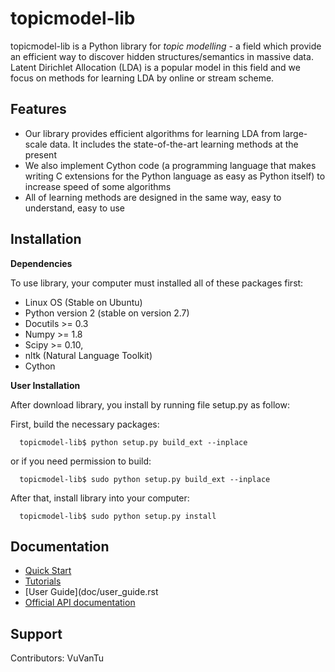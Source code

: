 topicmodel-lib
================

topicmodel-lib is a Python library for *topic modelling* - a field which provide an efficient way to discover hidden structures/semantics in massive data. Latent Dirichlet Allocation (LDA) is a popular model in this field and we focus on methods for learning LDA by online or stream scheme.

Features
--------

- Our library provides efficient algorithms for learning LDA from large-scale data. It includes the state-of-the-art learning methods at the present
- We also implement Cython code (a programming language that makes writing C extensions for the Python language as easy as Python itself) to increase speed of some algorithms
- All of learning methods are designed in the same way, easy to understand, easy to use

Installation
------------

**Dependencies**

To use library, your computer must installed all of these packages first:

- Linux OS (Stable on Ubuntu)
- Python version 2 (stable on version 2.7)
- Docutils >= 0.3
- Numpy >= 1.8
- Scipy >= 0.10,
- nltk (Natural Language Toolkit)
- Cython

**User Installation**

After download library, you install by running file setup.py as follow:

First, build the necessary packages:

      topicmodel-lib$ python setup.py build_ext --inplace
    
  or if you need permission to build:
  
      topicmodel-lib$ sudo python setup.py build_ext --inplace
    
After that, install library into your computer:
  
      topicmodel-lib$ sudo python setup.py install
    
Documentation
-------------

- [Quick Start](doc/quick_start.rst)
- [Tutorials](doc/tutorials.rst)
- [User Guide](doc/user_guide.rst
- [Official API documentation](doc/list_api.rst)

Support
-------
Contributors:
      VuVanTu
